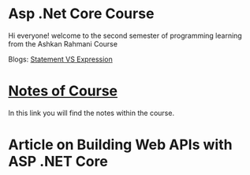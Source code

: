 # Asp .Net Core Course
Hi everyone! welcome to the second semester of programming learning from the Ashkan Rahmani Course

Blogs:
 <a href="https://www.freecodecamp.org/news/statement-vs-expression-whats-the-difference-in-programming/#:~:text=Expressions%20are%20unique%20in%20meaning,of%20code%20is%20a%20statement.">Statement VS Expression</a>

# <a href="">Notes of Course</a>
In this link you will find the notes within the course.

# Article on Building Web APIs with ASP .NET Core





















